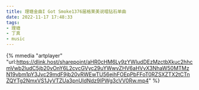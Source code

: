 ```yaml
---
title: 理塘金曲I Got Smoke1376届格莱美说唱钻石单曲
date: 2022-11-17 17:48:33
tags:
- 理塘
- 丁真
- music
---
```


{% mmedia "artplayer" "url:https://dlink.host/sharepoint/aHR0cHM6Ly9zYWludDEzMzctbXkuc2hhcmVwb2ludC5jb20vOnY6L2cvcGVyc29uYWwvZHV6aHVvX3NhaW50MTMzN19vbm1pY3Jvc29mdF9jb20vRWEwTU56ejhFOEpPbFFoT0RZSXZTX2tCTnZQYTg2NmxVS1JyVTZUa3pnUldNdz9lPWg3cVV0Rw.mp4" %}